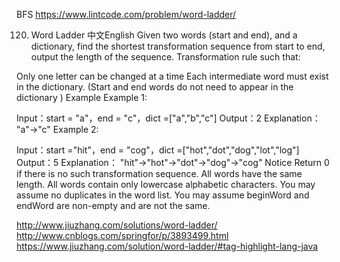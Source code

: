 
BFS
https://www.lintcode.com/problem/word-ladder/

120. Word Ladder
中文English
Given two words (start and end), and a dictionary, find the shortest transformation sequence from start to end, output the length of the sequence.
Transformation rule such that:

Only one letter can be changed at a time
Each intermediate word must exist in the dictionary. (Start and end words do not need to appear in the dictionary )
Example
Example 1:

Input：start = "a"，end = "c"，dict =["a","b","c"]
Output：2
Explanation：
"a"->"c"
Example 2:

Input：start ="hit"，end = "cog"，dict =["hot","dot","dog","lot","log"]
Output：5
Explanation：
"hit"->"hot"->"dot"->"dog"->"cog"
Notice
Return 0 if there is no such transformation sequence.
All words have the same length.
All words contain only lowercase alphabetic characters.
You may assume no duplicates in the word list.
You may assume beginWord and endWord are non-empty and are not the same.


http://www.jiuzhang.com/solutions/word-ladder/
http://www.cnblogs.com/springfor/p/3893499.html
https://www.jiuzhang.com/solution/word-ladder/#tag-highlight-lang-java

